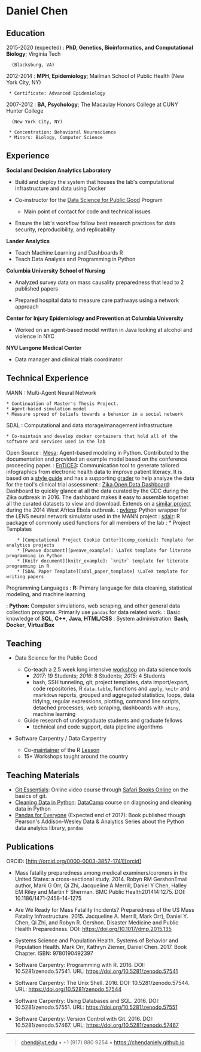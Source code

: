Daniel Chen
============

Education
-----------

2015-2020 (expected)
:   **PhD, Genetics, Bioinformatics, and Computational Biology**; Virginia Tech

      (Blacksburg, VA)

2012-2014
:   **MPH, Epidemiology**; Mailman School of Public Health (New York City, NY)

     * Certificate: Advanced Epidemiology

2007-2012
:   **BA, Psychology**; The Macaulay Honors College at CUNY Hunter College

      (New York City, NY)

     * Concentration: Behavioral Neuroscience
	 * Minors: Biology, Computer Science

Experience
------------

**Social and Decision Analytics Laboratory**

* Build and deploy the system that houses the lab's computational infrastructure and data using Docker

* Co-instructor for the [Data Science for Public Good][dspg] Program

    * Main point of contact for code and technical issues

* Ensure the lab's workflow follow best research practices for data security, reproducibility, and replicability

**Lander Analytics**

* Teach Machine Learning and Dashboards R
* Teach Data Analysis and Programming in Python

**Columbia University School of Nursing**

* Analyzed survey data on mass causality preparedness that lead to 2 published papers

* Prepared hospital data to measure care pathways using a network approach

**Center for Injury Epidemiology and Prevention at Columbia University**

* Worked on an agent-based model written in Java looking at alcohol and violence in NYC

**NYU Langone Medical Center**

* Data manager and clinical trials coordinator

Technical Experience
--------------------

MANN
:   Multi-Agent Neural Network

    * Continuation of Master's Thesis Project.
    * Agent-based simulation model
    * Measure spread of beliefs towards a behavior in a social network

SDAL
:   Computational and data storage/management infrastructure

    * Co-maintain and develop docker containers that hold all of the software and services used in the lab

Open Source
:   [Mesa][mesa]: Agent-based modeling in Python.
                  Contributed to the documentation and
				  provided an example model based on the conference proceeding paper.
:   [EnTICE3][entice3]: Communication tool to generate tailored infographics from
                  electronic health data to improve patient literacy.
				  It is based on a [style guide][entice3_style] and has a supporting
				  [grader][entice3_grader] to help analyze the data for the
				  tool's clinical trial assessment
:   [Zika Open Data Dashboard][zika_dashboard]: Dashboard to quickly glance at all the data curated by the CDC during the Zika outbreak in 2016. The dashboard makes it easy to assemble together all the curated datasets to view and download.
Extends on a [similar project][ebola_dashboard] during the 2014 West Africa Ebola outbreak.
:   [pylens][pylens]: Python wrapper for the LENS neural network simulator used in the MANN project
:   [sdalr][bi-sdal/sdalr]: R package of commonly used functions for all members of the lab
:   * Project Templates

	    * [Computational Project Cookie Cutter][comp_cookie]: Template for analytics projects
    	* [Pweave document][pweave_example]: \LaTeX template for literate programming in Python
    	* [Knitr document][knitr_example]: `knitr` template for literate programming in R
    	* [SDAL Paper Template][sdal_paper_template] \LaTeX template for writing papers

Programming Languages
:   **R:** Primary language for data cleaning, statistical modeling, and machine learning

:   **Python:** Computer simulations, web scraping, and other general data
                collection programs.  Primarily use `pandas` for data related work.
:   Basic knowledge of **SQL**, **C++**, **Java**, **HTML/CSS**
:   System administration: **Bash**, **Docker**,  **VirtualBox**

[ref]: https://github.com/githubuser/superlongprojectname

Teaching
---------

* Data Science for the Public Good

    * Co-teach a 2.5 week long intensive [workshop][bi-sdal/workshop] on data science tools
	    * *2017*: 19 Students; *2016*: 8 Students; *2015*: 4 Students
	    * bash, SSH tunneling, git, project templates, data import/export, code repositories, R `data.table`,
		  functions and `apply`, `knitr` and `rmarkdown` reports, grouped and aggregated statistics,
		  loops, data tidying, regular expressions, plotting, command line scripts, detached processes,
		  web scraping, dashboards with `shiny`, machine learning
    * Guide research of undergraduate students and graduate fellows
		* technical and code support, data pipeline algorithms

* Software Carpentry / Data Carpentry

    * Co-[maintainer][swc_r_lesson] of the R [Lesson][swc_lesson]
	* 15+ Workshops taught around the country

Teaching Materials
----------------------

* [Git Essentials][git_essentials]: Online video course through [Safari Books Online][safari] on the basics of git.
* [Cleaning Data in Python][dc_data]: [DataCamp][datacamp] course on diagnosing and cleaning data in Python
* [Pandas for Everyone][pandas_book] (Expected end of 2017): Book published though Pearson's Addison-Wesley Data & Analytics Series about the Python data analyics library, `pandas`

Publications
--------------

ORCID: [http://orcid.org/0000-0003-3857-1741][orcid]

* Mass fatality preparedness among medical examiners/coroners in the United States: a cross-sectional study. 2014.
  Robyn RM GershonEmail author, Mark G Orr, Qi Zhi, Jacqueline A Merrill, Daniel Y Chen, Halley EM Riley and Martin F Sherman.
  BMC Public Health201414:1275.
  DOI: 10.1186/1471-2458-14-1275

* Are We Ready for Mass Fatality Incidents? Preparedness of the US Mass Fatality Infrastructure. 2015.
  Jacqueline A. Merrill, Mark Orr), Daniel Y. Chen, Qi Zhi, and Robyn R. Gershon.
  Disaster Medicine and Public Health Preparedness.
  DOI: https://doi.org/10.1017/dmp.2015.135

* Systems Science and Population Health.
  Systems of Behavior and Population Health.
  Mark Orr, Kathryn Ziemer, Daniel Chen. 2017.
  Book Chapter.
  ISBN: 9780190492397

* Software Carpentry: Programming with R. 2016.
  DOI: 10.5281/zenodo.57541.
  URL: https://doi.org/10.5281/zenodo.57541

* Software Carpentry: The Unix Shell. 2016.
  DOI: 10.5281/zenodo.57544.
  URL: https://doi.org/10.5281/zenodo.57544

* Software Carpentry: Using Databases and SQL. 2016.
  DOI: 10.5281/zenodo.57551.
  URL: https://doi.org/10.5281/zenodo.57551

* Software Carpentry: Version Control with Git. 2016.
  DOI: 10.5281/zenodo.57467.
  URL: https://doi.org/10.5281/zenodo.57467


----

> <chend@vt.edu> • +1 (917) 880 9254 • https://chendaniely.github.io

[orcid]: http://orcid.org/0000-0003-3857-1741
[dspg]: https://www.bi.vt.edu/sdal/projects/data-science-for-the-public-good-program
[mesa]: https://github.com/projectmesa/mesa
[entice3]: https://github.com/chendaniely/wicer-entice3
[entice3_style]: https://www.ncbi.nlm.nih.gov/pmc/articles/PMC4371489/
[entice3_grader]: https://github.com/chendaniely/wicer-entice3-grader
[zika_dashboard]: https://chendaniely.shinyapps.io/zika_cdc_dashboard/
[ebola_dashboard]: https://chendaniely.shinyapps.io/shinyCountryTimeseries/
[stan]: http://mc-stan.org/
[bi-sdal/workshop]: https://github.com/bi-sdal/workshop
[swc_lesson]: https://software-carpentry.org/lessons/
[swc_r_lesson]: http://swcarpentry.github.io/r-novice-inflammation/
[git_essentials]: https://www.safaribooksonline.com/library/view/git-essentials-livelessons/9780134655284/
[safari]: https://www.safaribooksonline.com/
[datacamp]: https://www.datacamp.com/
[dc_data]: https://www.datacamp.com/courses/cleaning-data-in-python
[pandas_book]: https://www.amazon.com/Pandas-Everyone-Analysis-Addison-Wesley-Analytics/dp/0134546938
[bi-sdal/sdalr]: https://github.com/bi-sdal/sdalr
[pylens]: https://github.com/chendaniely/pylens
[sdal_paper_template]: https://github.com/bi-sdal/paper_template_LaTeX
[knitr_example]: https://github.com/chendaniely/knitr-child-document-example
[comp_cookie]: https://github.com/chendaniely/computational-project-cookie-cutter
[pweave_example]: https://github.com/chendaniely/pweave-child-document-example
